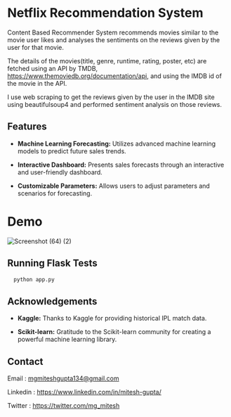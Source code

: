 
# Netflix Recommendation System

Content Based Recommender System recommends movies similar to the movie user likes and analyses the sentiments on the reviews given by the user for that movie.

The details of the movies(title, genre, runtime, rating, poster, etc) are fetched using an API by TMDB, https://www.themoviedb.org/documentation/api, and using the IMDB id of the movie in the API.

I use web scraping to get the reviews given by the user in the IMDB site using beautifulsoup4 and performed sentiment analysis on those reviews.
## Features

- **Machine Learning Forecasting:** Utilizes advanced machine learning models to predict future sales trends.

- **Interactive Dashboard:** Presents sales forecasts through an interactive and user-friendly dashboard.

- **Customizable Parameters:** Allows users to adjust parameters and scenarios for forecasting.
# Demo

![Screenshot (64) (2)](https://github.com/miteshgupta07/temp/assets/111682782/b4729568-f26b-429e-8619-af74c504d038)

## Running Flask Tests

```bash
  python app.py
```
    
## Acknowledgements


- **Kaggle:** Thanks to Kaggle for providing historical IPL match data.

- **Scikit-learn:** Gratitude to the Scikit-learn community for creating a powerful machine learning library.
## Contact
Email : mgmiteshgupta134@gmail.com

Linkedin : https://www.linkedin.com/in/mitesh-gupta/

Twitter : https://twitter.com/mg_mitesh
